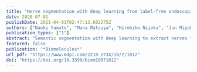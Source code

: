 ```yaml
---
title: "Nerve segmentation with deep learning from label-free endoscopic images obtained using coherent anti-stokes Raman scattering"
date: 2020-07-01
publishDate: 2021-04-01T02:47:13.602275Z
authors: ["Naoki Yamato", "Mana Matsuya", "Hirohiko Niioka", "Jun Miyake", "Mamoru Hashimoto"]
publication_types: ["1"]
abstract: "Semantic segmentation with deep learning to extract nerves from label-free endoscopic images obtained using coherent anti-Stokes Raman scattering (CARS) for nerve-sparing surgery is described. We developed a CARS rigid endoscope in order to identify the exact location of peripheral nerves in surgery. Myelinated nerves are visualized with a CARS lipid signal in a label-free manner. Because the lipid distribution includes other tissues as well as nerves, nerve segmentation is required to achieve nerve-sparing surgery. We propose using U-Net with a VGG16 encoder as a deep learning model and pre-training with fluorescence images, which visualize the lipid distribution similar to CARS images, before fine-tuning with a small dataset of CARS endoscopy images. For nerve segmentation, we used 24 CARS and 1,818 fluorescence nerve images of three rabbit prostates. We achieved label-free nerve segmentation with a mean accuracy of 0.962 and an F1 value of 0.860. Pre-training on fluorescence images significantly improved the performance of nerve segmentation in terms of the mean accuracy and F1 value (p<0.05). Nerve segmentation of label-free endoscopic images will allow for safer endoscopic surgery, while reducing dysfunction and improving prognosis after surgery."
featured: false
publication: "*Biomolecules*"
url_pdf: "https://www.mdpi.com/2218-273X/10/7/1012"
doi: "https://doi.org/10.3390/biom10071012"
---
```


